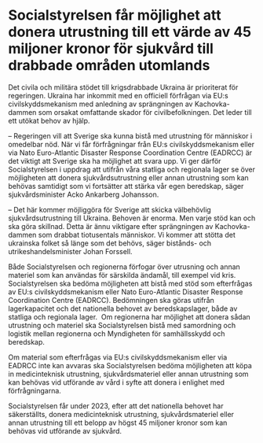 # Socialstyrelsen får möjlighet att donera utrustning till ett värde av 45 miljoner kronor för sjukvård till drabbade områden utomlands

Det civila och militära stödet till krigsdrabbade Ukraina är prioriterat för regeringen. Ukraina har inkommit med en officiell förfrågan via EU:s civilskyddsmekanism med anledning av sprängningen av Kachovka-dammen som orsakat omfattande skador för civilbefolkningen. Det leder till ett utökat behov av hjälp.

– Regeringen vill att Sverige ska kunna bistå med utrustning för människor i omedelbar nöd. När vi får förfrågningar från EU:s civilskyddsmekanism eller via Nato Euro-Atlantic Disaster Response Coordination Centre (EADRCC) är det viktigt att Sverige ska ha möjlighet att svara upp. Vi ger därför Socialstyrelsen i uppdrag att utifrån våra statliga och regionala lager se över möjligheten att donera sjukvårdsutrustning eller annan utrustning som kan behövas samtidigt som vi fortsätter att stärka vår egen beredskap, säger sjukvårdsminister Acko Ankarberg Johansson.

– Det här kommer möjliggöra för Sverige att skicka välbehövlig sjukvårdsutrustning till Ukraina. Behoven är enorma. Men varje stöd kan och ska göra skillnad. Detta är ännu viktigare efter sprängningen av Kachovka-dammen som drabbat tiotusentals människor. Vi kommer att stötta det ukrainska folket så länge som det behövs, säger bistånds- och utrikeshandelsminister Johan Forssell.

Både Socialstyrelsen och regionerna förfogar över utrusning och annan materiel som kan användas för särskilda ändamål, till exempel vid kris. Socialstyrelsen ska bedöma möjligheten att bistå med stöd som efterfrågas av EU:s civilskyddsmekanism eller Nato Euro-Atlantic Disaster Response Coordination Centre (EADRCC). Bedömningen ska göras utifrån lagerkapacitet och det nationella behovet av beredskapslager, både av statliga och regionala lager.  Om regionerna har möjlighet att donera sådan utrustning och materiel ska Socialstyrelsen bistå med samordning och logistik mellan regionerna och Myndigheten för samhällsskydd och beredskap.

Om material som efterfrågas via EU:s civilskyddsmekanism eller via EADRCC inte kan avvaras ska Socialstyrelsen bedöma möjligheten att köpa in medicinteknisk utrustning, sjukvårdsmateriel eller annan utrustning som kan behövas vid utförande av vård i syfte att donera i enlighet med förfrågningarna.

Socialstyrelsen får under 2023, efter att det nationella behovet har säkerställts, donera medicinteknisk utrustning, sjukvårdsmateriel eller annan utrustning till ett belopp av högst 45 miljoner kronor som kan behövas vid utförande av sjukvård.
